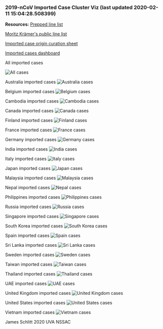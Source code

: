 ### 2019-nCoV Imported Case Cluster Viz (last updated 2020-02-11 15:04:28.508399)


**Resources:**
[Prepped line list](cleaned_line_list.csv)

[Moritz Krämer's public line list](https://docs.google.com/spreadsheets/d/1itaohdPiAeniCXNlntNztZ_oRvjh0HsGuJXUJWET008/edit#gid=0)

[Imported case origin curation sheet](https://docs.google.com/spreadsheets/d/1s2j-RmkO8C69HtrELpNMipkG5ftPJqCPEzGRAxIukFY/edit#gid=0)

[Imported cases dashboard](https://datastudio.google.com/reporting/f6ad0988-f203-45f8-8d18-5d726c1d2d8b)


All imported cases

![All cases](figs/All_imported_cases.png)

Australia imported cases
![Australia cases](figs/Australia_imported_cases.png)

Belgium imported cases
![Belgium cases](figs/Belgium_imported_cases.png)

Cambodia imported cases
![Cambodia cases](figs/Cambodia_imported_cases.png)

Canada imported cases
![Canada cases](figs/Canada_imported_cases.png)

Finland imported cases
![Finland cases](figs/Finland_imported_cases.png)

France imported cases
![France cases](figs/France_imported_cases.png)

Germany imported cases
![Germany cases](figs/Germany_imported_cases.png)

India imported cases
![India cases](figs/India_imported_cases.png)

Italy imported cases
![Italy cases](figs/Italy_imported_cases.png)

Japan imported cases
![Japan cases](figs/Japan_imported_cases.png)

Malaysia imported cases
![Malaysia cases](figs/Malaysia_imported_cases.png)

Nepal imported cases
![Nepal cases](figs/Nepal_imported_cases.png)

Philippines imported cases
![Philippines cases](figs/Philippines_imported_cases.png)

Russia imported cases
![Russia cases](figs/Russia_imported_cases.png)

Singapore imported cases
![Singapore cases](figs/Singapore_imported_cases.png)

South Korea imported cases
![South Korea cases](figs/South_Korea_imported_cases.png)

Spain imported cases
![Spain cases](figs/Spain_imported_cases.png)

Sri Lanka imported cases
![Sri Lanka cases](figs/Sri_Lanka_imported_cases.png)

Sweden imported cases
![Sweden cases](figs/Sweden_imported_cases.png)

Taiwan imported cases
![Taiwan cases](figs/Taiwan_imported_cases.png)

Thailand imported cases
![Thailand cases](figs/Thailand_imported_cases.png)

UAE imported cases
![UAE cases](figs/Uae_imported_cases.png)

United Kingdom imported cases
![United Kingdom cases](figs/United_Kingdom_imported_cases.png)

United States imported cases
![United States cases](figs/United_States_imported_cases.png)

Vietnam imported cases
![Vietnam cases](figs/Vietnam_imported_cases.png)


James Schlitt 2020 UVA NSSAC